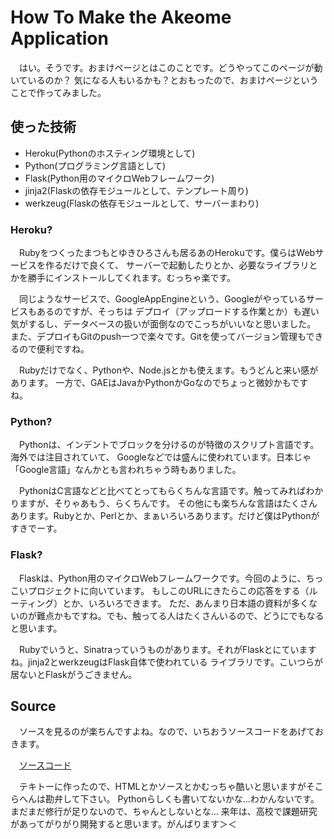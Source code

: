 # How To Make the Akeome Application
　はい。そうです。おまけページとはこのことです。どうやってこのページが動いているのか？
気になる人もいるかも？とおもったので、おまけページということで作ってみました。

## 使った技術
- Heroku(Pythonのホスティング環境として)
- Python(プログラミング言語として)
- Flask(Python用のマイクロWebフレームワーク)
- jinja2(Flaskの依存モジュールとして、テンプレート周り)
- werkzeug(Flaskの依存モジュールとして、サーバーまわり)

### Heroku?
　Rubyをつくったまつもとゆきひろさんも居るあのHerokuです。僕らはWebサービスを作るだけで良くて、
サーバーで起動したりとか、必要なライブラリとかを勝手にインストールしてくれます。むっちゃ楽です。

　同じようなサービスで、GoogleAppEngineという、Googleがやっているサービスもあるのですが、そっちは
デプロイ（アップロードする作業とか）も遅い気がするし、データベースの扱いが面倒なのでこっちがいいなと思いました。
また、デプロイもGitのpush一つで楽々です。Gitを使ってバージョン管理もできるので便利ですね。

　Rubyだけでなく、Pythonや、Node.jsとかも使えます。もうどんと来い感があります。
一方で、GAEはJavaかPythonかGoなのでちょっと微妙かもですね。

### Python?
　Pythonは、インデントでブロックを分けるのが特徴のスクリプト言語です。海外では注目されていて、
Googleなどでは盛んに使われています。日本じゃ「Google言語」なんかとも言われちゃう時もありました。

　PythonはC言語などと比べてとってもらくちんな言語です。触ってみればわかりますが、そりゃあもう、らくちんです。
その他にも楽ちんな言語はたくさんあります。Rubyとか、Perlとか、まぁいろいろあります。だけど僕はPythonがすきでーす。

### Flask?
　Flaskは、Python用のマイクロWebフレームワークです。今回のように、ちっこいプロジェクトに向いています。
もしこのURLにきたらこの応答をする（ルーティング）とか、いろいろできます。
ただ、あんまり日本語の資料が多くないのが難点かもですね。でも、触ってる人はたくさんいるので、どうにでもなると思います。

　Rubyでいうと、Sinatraっていうものがあります。それがFlaskとにていますね。jinja2とwerkzeugはFlask自体で使われている
ライブラリです。こいつらが居ないとFlaskがうごきません。

## Source
　ソースを見るのが楽ちんですよね。なので、いちおうソースコードをあげておきます。

　[ソースコード](http://github.com/mactkg/akeome2011/)

　テキトーに作ったので、HTMLとかソースとかむっちゃ酷いと思いますがそこらへんは勘弁して下さい。
Pythonらしくも書いてないかな…わかんないです。まだまだ修行が足りないので、ちゃんとしないとな…
来年は、高校で課題研究があってがりがり開発すると思います。がんばります＞＜
　
